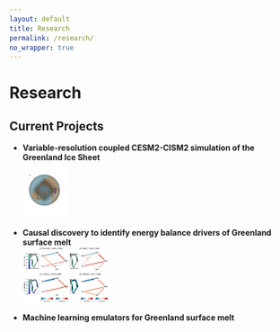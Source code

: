 ```yaml
---
layout: default
title: Research
permalink: /research/
no_wrapper: true
---
```


# Research

## Current Projects
- **Variable-resolution coupled CESM2-CISM2 simulation of the Greenland Ice Sheet**
  <br>
  <img src="/assets/img/grid-ARCTIC.pdf" alt="ARCTIC grid" style="height:100px;width:auto;">
  
- **Causal discovery to identify energy balance drivers of Greenland surface melt**
  <br>
  <img src="/assets/img/fig2_causal_graph_monthly_1940_1969_conservative_nofdrc_robustparcorr_taumax12_alpha01.png" alt="causal graph" style="height:100px;width:auto;">
  
- **Machine learning emulators for Greenland surface melt**
